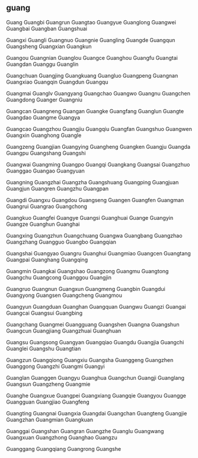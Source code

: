guang
---

Guang Guangbi Guangrun Guangtao Guangyue Guanglong Guangwei Guangbai Guangban Guangshuai

Guangxi Guangli Guangnuo Guangnie Guangling Guangde Guangqun Guangsheng Guangxian Guangkun

Guangou Guangnian Guanglou Guangce Guanghou Guangfu Guangtai Guangdan Guanggu Guanglin

Guangchuan Guangjing Guangkuang Guangluo Guangpeng Guangnan Guangxiao Guangqin Guangdun Guangqu

Guangmai Guanglv Guangyang Guangchao Guangwo Guangnu Guangchen Guangdong Guanger Guangniu

Guangcan Guangneng Guangan Guangke Guangfang Guanglun Guangte Guangdao Guangme Guangya

Guangcao Guangzhou Guangjiu Guangqiu Guangfan Guangshuo Guangwen Guangxin Guanghong Guangle

Guangzeng Guangjian Guangying Guangheng Guangken Guangju Guangda Guangpu Guangshang Guangshi

Guangwai Guangming Guangpo Guangqi Guangkang Guangsai Guangzhuo Guanggao Guangao Guangyuan

Guangning Guangzhai Guangzha Guangshuang Guangping Guangjuan Guangjun Guangren Guangzhu Guangpan

Guangdi Guangxu Guangdou Guangseng Guangen Guangfen Guangman Guangrui Guangrao Guangchong

Guangkuo Guangfei Guangye Guangsi Guanghuai Guange Guangyin Guangze Guanghun Guanghai

Guangxing Guangzhun Guangchuang Guangwa Guangbang Guangzhao Guangzhang Guangguo Guangbo   Guangqian

Guangshai Guangyao Guangru Guanghui Guangmiao Guangcen Guangtang Guangpai Guanghang Guangqing

Guangmin Guangkai Guangshao Guangzong Guangmu Guangtong Guangchu Guangcong Guanggou Guangjin

Guangruo Guangnun Guangxun Guangmeng Guangbin Guangdui Guangyong Guangsen Guangcheng Guangmou

Guangyun Guangduan Guanghan Guangquan Guangwu Guangzi Guangai Guangcai Guangsui Guangbing

Guangchang Guangmei Guangguang Guangshen Guangna Guangshun Guangcun Guangjiang Guangzhuai Guanghuan

Guangsu Guangsong Guangyan Guangqiao Guangdu Guangjia Guangchi Guanglei Guangshu Guangtian

Guangzun Guangqiong Guangxiu Guangsha Guanggeng Guangzhen Guanggong Guangzhi Guangmi Guangyi

Guanglan Guanggen Guangyu Guanghua Guangchun Guangji Guanglang Guangsun Guangzheng Guangmie

Guanghe Guangxue Guangpei Guangxiang Guangqie Guangyou Guangge Guangguan Guangjiao Guangfeng

Guangting Guangnai Guangxia Guangdai Guangchan Guangteng Guangjie Guangzhan Guangmian Guangkuan

Guanggai Guangshan Guangran Guangzhe Guanglu Guangwang Guangxuan Guangzhong Guanghao Guangzu

Guanggang Guangqiang Guangrong Guangshe 
